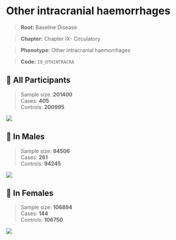 # Other intracranial haemorrhages

> **Root:** Baseline Disease  

> **Chapter:** Chapter IX- Circulatory  

> **Phenotype:** Other intracranial haemorrhages  

> **Code:** `I9_OTHINTRACRA`

## 🧪 All Participants  
> Sample size: **201400**  
> Cases: **405**  
> Controls: **200995**
<img src="/Disease/Figures/ALL/Incidence/I9_OTHINTRACRA.png"/>
<CsvTable src="/Disease/Data/ALL/Incidence/COX_I9_OTHINTRACRA.csv" label="🔍 View full results" />

## 👨 In Males  
> Sample size: **94506**  
> Cases: **261**  
> Controls: **94245**
<img src="/Disease/Figures/Male/Incidence/I9_OTHINTRACRA.png"/>
<CsvTable src="/Disease/Data/Male/Incidence/COX_I9_OTHINTRACRA.csv" label="🔍 View full results" />

## 👩 In Females  
> Sample size: **106894**  
> Cases: **144**  
> Controls: **106750**
<img src="/Disease/Figures/Female/Incidence/I9_OTHINTRACRA.png"/>
<CsvTable src="/Disease/Data/Female/Incidence/COX_I9_OTHINTRACRA.csv" label="🔍 View full results" />
